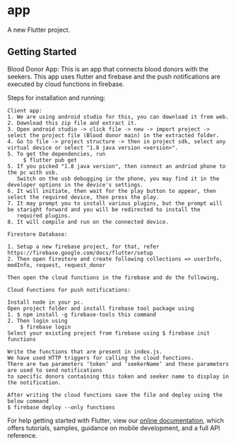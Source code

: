 # app

A new Flutter project.

## Getting Started

Blood Donor App:
This is an app that connects blood donors with the seekers.
This app uses flutter and firebase and the push notifications are executed by cloud functions in firebase.

Steps for installation and running:

	Client app:
	1. We are using android studio for this, you can download it from web.
	2. Download this zip file and extract it.
	3. Open android studio -> click file -> new -> import project -> select the project file (Blood donor main) in the extracted folder.
	4. Go to file -> project structure -> then in project sdk, select any virtual device or select "1.8 java version <version>".
	5. To get the dependencies, run
		 $ flutter pub get 
	5. If you picked "1.8 java version", then connect an andriod phone to the pc with usb.
	   Switch on the usb debugging in the phone, you may find it in the developer options in the device's settings.
	6. It will initiate, then wait for the play button to appear, then select the required device, then press the play.
	7. It may prompt you to install various plugins, but the prompt will be staright forward and you will be redirected to install the 
	   required plugins.
	8. It will compile and run on the connected device.

	Firestore Database:

	1. Setup a new firebase project, for that, refer https://firebase.google.com/docs/flutter/setup
	2. Then open firestore and create following collections => userInfo, medInfo, request, request_donor

	Then open the cloud functions in the firebase and do the following,

	Cloud Functions for push notifications:

	Install node in your pc.
	Open project folder and install firebase tool package using
	1. $ npm install -g firebase-tools this command
	2. Then login using 
		$ firebase login
	Select your existing project from firebase using $ firebase init functions

	Write the functions that are present in index.js. 
	We have used HTTP triggers for calling the cloud functions.
	There are two parameters ‘token’ and ‘seekerName’ and these parameters are used to send notifications
	to specific donors containing this token and seeker name to display in the notification.

	After writing the cloud functions save the file and deploy using the below command
	$ firebase deploy --only functions


For help getting started with Flutter, view our
[online documentation](https://flutter.dev/docs), which offers tutorials,
samples, guidance on mobile development, and a full API reference.
